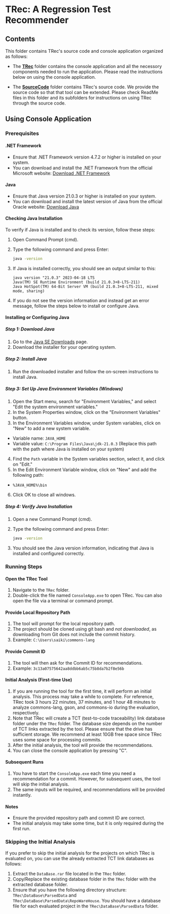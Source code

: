 
# TRec: A Regression Test Recommender

## Contents
This folder contains TRec's source code and console application organized as follows:

- The [**TRec**](/Tool/TRec/) folder contains the console application and all the necessory components needed to run the application.
  Please read the instructions below on using the console application. 


- The [**SourceCode**](/Tool/SourceCode/) folder contains TRec's source code. 
We provide the source code so that that tool can be extended. 
Please check ReadMe files in this folder and its subfolders for instructions on using TRec through the source code. 


## Using Console Application

### Prerequisites

#### .NET Framework
- Ensure that .NET Framework version 4.7.2 or higher is installed on your system.
- You can download and install the .NET Framework from the official Microsoft website: [Download .NET Framework](https://dotnet.microsoft.com/download/dotnet-framework)

#### Java
- Ensure that Java version 21.0.3 or higher is installed on your system.
- You can download and install the latest version of Java from the official Oracle website: [Download Java](https://www.oracle.com/java/technologies/downloads/)

#### Checking Java Installation

To verify if Java is installed and to check its version, follow these steps:

1. Open Command Prompt (cmd).
2. Type the following command and press Enter:

   ```cmd
   java -version
   ```

3. If Java is installed correctly, you should see an output similar to this:

   ```
   java version "21.0.3" 2023-04-18 LTS
   Java(TM) SE Runtime Environment (build 21.0.3+8-LTS-211)
   Java HotSpot(TM) 64-Bit Server VM (build 21.0.3+8-LTS-211, mixed mode, sharing)
   ```

4. If you do not see the version information and instead get an error message, follow the steps below to install or configure Java.

#### Installing or Configuring Java

##### Step 1: Download Java

1. Go to the [Java SE Downloads](https://www.oracle.com/java/technologies/downloads/) page.
2. Download the installer for your operating system.

##### Step 2: Install Java

1. Run the downloaded installer and follow the on-screen instructions to install Java.

##### Step 3: Set Up Java Environment Variables (Windows)

1. Open the Start menu, search for "Environment Variables," and select "Edit the system environment variables."
2. In the System Properties window, click on the "Environment Variables" button.
3. In the Environment Variables window, under System variables, click on "New" to add a new system variable.
  - Variable name: `JAVA_HOME`
  - Variable value: `C:\Program Files\Java\jdk-21.0.3` (Replace this path with the path where Java is installed on your system)
4. Find the `Path` variable in the System variables section, select it, and click on "Edit."
5. In the Edit Environment Variable window, click on "New" and add the following path:
  - `%JAVA_HOME%\bin`
6. Click OK to close all windows.

##### Step 4: Verify Java Installation

1. Open a new Command Prompt (cmd).
2. Type the following command and press Enter:

   ```cmd
   java -version
   ```

3. You should see the Java version information, indicating that Java is installed and configured correctly.

### Running Steps

#### Open the TRec Tool

1. Navigate to the `TRec` folder.
2. Double-click the file named `ConsoleApp.exe` to open TRec.
You can also open the file via a terminal or command prompt.

#### Provide Local Repository Path

1. The tool will prompt for the local repository path.
2. The project should be cloned using git bash and *not downloaded*, as downloading from Git does not include the commit history.
3. Example: `C:\Users\saiki\commons-lang`

#### Provide Commit ID

1. The tool will then ask for the Commit ID for recommendations.
2. Example: `3c13a07575642aa8ddbb6ab5c75b8da7b2f8e56b`

#### Initial Analysis (First-time Use)

1. If you are running the tool for the first time, it will perform an initial analysis.
This process may take a while to complete. 
For reference, TRec took 3 hours 22 minutes, 37 minutes, and 1 hour 48 minutes to analyze commons-lang, gson, and commons-io during the evaluation, respectively.
2. Note that TRec will create a TCT (test-to-code traceability) link database folder under the `TRec` folder.
The database size depends on the number of TCT links extracted by the tool.
Please ensure that the drive has sufficient storage.
We recommend at least 10GB free space since TRec uses some space for processing commits.
3. After the initial analysis, the tool will provide the recommendations.
4. You can close the console application by pressing "C".

#### Subsequent Runs

1. You have to start the `ConsoleApp.exe` each time you need a recommendation for a commit.
However, for subsequent uses, the tool will skip the initial analysis.
2. The same inputs will be required, and recommendations will be provided instantly.


#### Notes
- Ensure the provided repository path and commit ID are correct.
- The initial analysis may take some time, but it is only required during the first run.


### Skipping the Initial Analysis
If you prefer to skip the initial analysis for the projects on which TRec is evaluated on, you can use the already extracted TCT link databases as follows:
1. Extract the `DataBase.rar` file located in the `TRec` folder.
2. Copy/Replace the existing database folder in the `TRec` folder with the extracted database folder.
3. Ensure that you have the following directory structure: `TRec\DataBase\ParsedData` and `TRec\DataBase\ParsedData\RepoWareHouse`.
You should have a database file for each evaluated project in the `TRec\DataBase\ParsedData` folder.  


